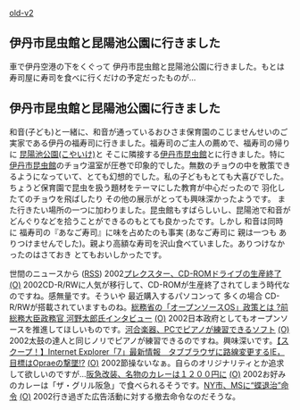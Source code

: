 [old-v2](ig021026-orig.html)

## 伊丹市昆虫館と昆陽池公園に行きました

車で伊丹空港の下をくぐって 伊丹市昆虫館と昆陽池公園に行きました。もとは寿司屋に寿司を食べに行くだけの予定だったものが…






## 伊丹市昆虫館と昆陽池公園に行きました


和音(子ども)と一緒に、和音が通っているおひさま保育園のこじませんせいのご実家である伊丹の福寿司に行きました。福寿司のご主人の薦めで、福寿司の帰りに
[昆陽池公園(こやいけ)](http://www.city.itami.hyogo.jp/a_koyaike.html)と そこに隣接する[伊丹市昆虫館](http://www.city.itami.hyogo.jp/k_chou/)とに行きました。特に[伊丹市昆虫館](http://www.city.itami.hyogo.jp/k_chou/)のチョウ温室が圧巻で印象的でした。無数のチョウの中を散策できるようになっていて、とても幻想的でした。私の子どももとても大喜びでした。ちょうど保育園で昆虫を扱う題材をテーマにした教育が中心だったので
羽化したてのチョウを飛ばしたり その他の展示がとっても興味深かったようです。
また行きたい場所の一つに加わりました。昆虫館もすばらしいし、昆陽池で和音がどんぐりなどを拾うことができるのもとても良かったです。しかし
和音は同時に 福寿司の『あなご寿司』に味を占めたのも事実 (あなご寿司に 親は一つも
ありつけませんでした)。親より高額な寿司を沢山食べていました。ありつけなかったのはさておき
とてもおいしかったです。



世間のニュースから ([RSS](ig021026-news.xml)) 2002[プレクスター、CD-ROMドライブの生産終了](http://www.zdnet.co.jp/news/0210/25/njbt_09.html) [(O)](http://www.zdnet.co.jp/news/0210/25/njbt_09.html) 2002CD-R/RWに人気が移行して、CD-ROMが生産終了されてしまう時代なのですね。感無量です。そういや 最近購入するパソコンって 多くの場合 CD-R/RWが搭載されていますものね。[総務省の「オープンソースOS」政策とは ?前総務大臣政務官 河野太郎氏インタビュー](http://linux.ascii24.com/linux/news/today/2002/10/25/639501-000.html) [(O)](http://linux.ascii24.com/linux/news/today/2002/10/25/639501-000.html) 2002日本政府としてもオープンソースを推進してほしいものです。[河合楽器、PCでピアノが練習できるソフト](http://www.zdnet.co.jp/news/0210/25/njbt_07.html) [(O)](http://www.zdnet.co.jp/news/0210/25/njbt_07.html) 2002太鼓の達人と同じノリでピアノが練習できるのですね。興味深いです。[【スクープ！】Internet Explorer「7」最新情報　タブブラウザに路線変更するIE，目標はOpraeの撃墜!?](http://vmag.vwalker.com/news/microsoft/art.asp?newsid=4359) [(O)](http://vmag.vwalker.com/news/microsoft/art.asp?newsid=4359) 2002節操ないなぁ。自らのオリジナリティとか追求して欲しいのですが…[阪急改装、名物のカレーは１２００円に](http://www.zakzak.co.jp/top/top1026_3_25.html) [(O)](http://www.zakzak.co.jp/top/top1026_3_25.html) 2002お好みのカレーは「ザ・グリル阪急」で食べられるそうです。[NY市、MSに“蝶退治”命令](http://www.zdnet.co.jp/news/0210/26/nebt_13.html) [(O)](http://www.zdnet.co.jp/news/0210/26/nebt_13.html) 2002行き過ぎた広告活動に対する撤去命令なのだそうな。